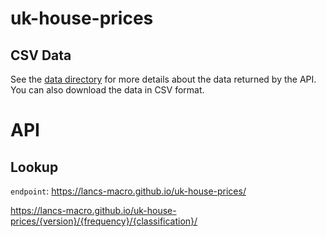 
# uk-house-prices

## CSV Data

See the [data directory](./data) for more details about the data returned by the API. You can also download the data in CSV format.




# API 


## Lookup 

`endpoint`: https://lancs-macro.github.io/uk-house-prices/


https://lancs-macro.github.io/uk-house-prices/{version}/{frequency}/{classification}/